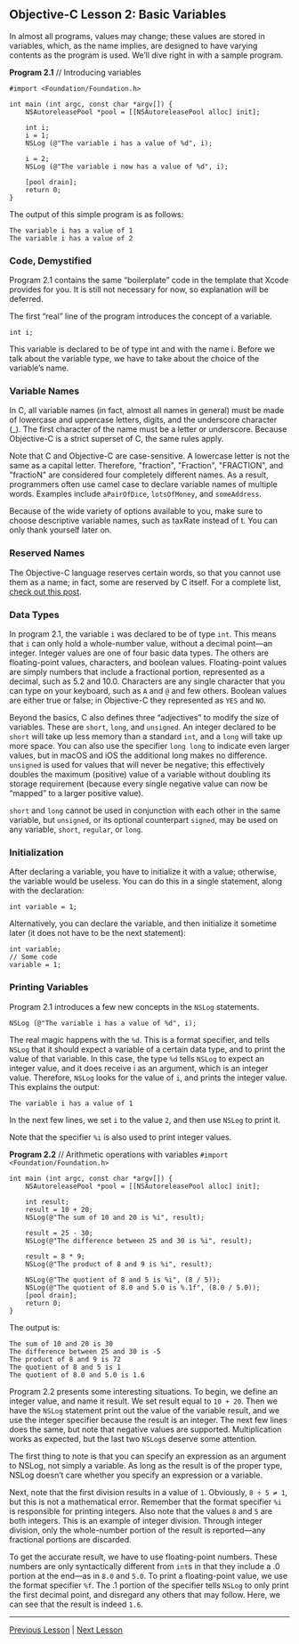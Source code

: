 ## Objective-C Lesson 2: Basic Variables

In almost all programs, values may change; these values are stored in variables, which, as the name implies, are designed to have varying contents as the program is used. We’ll dive right in with a sample program.

**Program 2.1** // Introducing variables

```objc
#import <Foundation/Foundation.h>

int main (int argc, const char *argv[]) {
    NSAutoreleasePool *pool = [[NSAutoreleasePool alloc] init];

    int i;
    i = 1;
    NSLog (@"The variable i has a value of %d", i);

    i = 2;
    NSLog (@"The variable i now has a value of %d", i);

    [pool drain];
    return 0;
}
```

The output of this simple program is as follows:

```
The variable i has a value of 1
The variable i has a value of 2
```

### Code, Demystified

Program 2.1 contains the same “boilerplate” code in the template that Xcode provides for you. It is still not necessary for now, so explanation will be deferred.

The first “real” line of the program introduces the concept of a variable.

```objc
int i;
```

This variable is declared to be of type int and with the name i. Before we talk about the variable type, we have to take about the choice of the variable’s name.

### Variable Names

In C, all variable names (in fact, almost all names in general) must be made of lowercase and uppercase letters, digits, and the underscore character (_). The first character of the name must be a letter or underscore. Because Objective-C is a strict superset of C, the same rules apply.

Note that C and Objective-C are case-sensitive. A lowercase letter is not the same as a capital letter. Therefore, "fraction", "Fraction", "FRACTION", and "fractioN" are considered four completely different names. As a result, programmers often use camel case to declare variable names of multiple words. Examples include `aPairOfDice`, `lotsOfMoney`, and `someAddress`.

Because of the wide variety of options available to you, make sure to choose descriptive variable names, such as taxRate instead of t. You can only thank yourself later on.

### Reserved Names

The Objective-C language reserves certain words, so that you cannot use them as a name; in fact, some are reserved by C itself. For a complete list, [check out this post](43.md).

### Data Types

In program 2.1, the variable `i` was declared to be of type `int`. This means that `i` can only hold a whole-number value, without a decimal point—an integer. Integer values are one of four basic data types. The others are floating-point values, characters, and boolean values. Floating-point values are simply numbers that include a fractional portion, represented as a decimal, such as 5.2 and 10.0. Characters are any single character that you can type on your keyboard, such as `A` and `@` and few others. Boolean values are either true or false; in Objective-C they represented as `YES` and `NO`.

Beyond the basics, C also defines three “adjectives” to modify the size of variables. These are `short`, `long`, and `unsigned`. An integer declared to be `short` will take up less memory than a standard `int`, and a `long` will take up more space. You can also use the specifier `long long` to indicate even larger values, but in macOS and iOS the additional long makes no difference. `unsigned` is used for values that will never be negative; this effectively doubles the maximum (positive) value of a variable without doubling its storage requirement (because every single negative value can now be “mapped” to a larger positive value).

`short` and `long` cannot be used in conjunction with each other in the same variable, but `unsigned`, or its optional counterpart `signed`, may be used on any variable, `short`, `regular`, or `long`.

### Initialization

After declaring a variable, you have to initialize it with a value; otherwise, the variable would be useless. You can do this in a single statement, along with the declaration:

```objc
int variable = 1;
```

Alternatively, you can declare the variable, and then initialize it sometime later (it does not have to be the next statement):

```objc
int variable;
// Some code
variable = 1;
```

### Printing Variables

Program 2.1 introduces a few new concepts in the `NSLog` statements.

```objc
NSLog (@"The variable i has a value of %d", i);
```

The real magic happens with the `%d`. This is a format specifier, and tells `NSLog` that it should expect a variable of a certain data type, and to print the value of that variable. In this case, the type `%d` tells `NSLog` to expect an integer value, and it does receive i as an argument, which is an integer value. Therefore, `NSLog` looks for the value of `i`, and prints the integer value. This explains the output:

```
The variable i has a value of 1
```

In the next few lines, we set `i` to the value `2`, and then use `NSLog` to print it.

Note that the specifier `%i` is also used to print integer values.

**Program 2.2** // Arithmetic operations with variables `#import <Foundation/Foundation.h>`

```objc
int main (int argc, const char *argv[]) {
    NSAutoreleasePool *pool = [[NSAutoreleasePool alloc] init];

    int result;
    result = 10 + 20;
    NSLog(@"The sum of 10 and 20 is %i", result);

    result = 25 - 30;
    NSLog(@"The difference between 25 and 30 is %i", result);

    result = 8 * 9;
    NSLog(@"The product of 8 and 9 is %i", result);

    NSLog(@"The quotient of 8 and 5 is %i", (8 / 5));
    NSLog(@"The quotient of 8.0 and 5.0 is %.1f", (8.0 / 5.0));
    [pool drain];
    return 0;
}
```

The output is:

```
The sum of 10 and 20 is 30
The difference between 25 and 30 is -5
The product of 8 and 9 is 72
The quotient of 8 and 5 is 1
The quotient of 8.0 and 5.0 is 1.6
```

Program 2.2 presents some interesting situations. To begin, we define an integer value, and name it result. We set result equal to `10 + 20`. Then we have the `NSLog` statement print out the value of the variable result, and we use the integer specifier because the result is an integer. The next few lines does the same, but note that negative values are supported. Multiplication works as expected, but the last two `NSLog`s deserve some attention.

The first thing to note is that you can specify an expression as an argument to NSLog, not simply a variable. As long as the result is of the proper type, NSLog doesn’t care whether you specify an expression or a variable.

Next, note that the first division results in a value of `1`. Obviously, `8 ÷ 5 ≠ 1`, but this is not a mathematical error. Remember that the format specifier `%i` is responsible for printing integers. Also note that the values `8` and `5` are both integers. This is an example of integer division. Through integer division, only the whole-number portion of the result is reported—any fractional portions are discarded.

To get the accurate result, we have to use floating-point numbers. These numbers are only syntactically different from `int`s in that they include a .0 portion at the end—as in `8.0` and `5.0`. To print a floating-point value, we use the format specifier `%f`. The .1 portion of the specifier tells `NSLog` to only print the first decimal point, and disregard any others that may follow. Here, we can see that the result is indeed `1.6`.

---

[Previous Lesson](41.md) | [Next Lesson](46.md)
